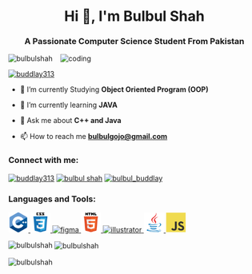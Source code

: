 <h1 align="center">Hi 👋, I'm Bulbul Shah</h1>
<h3 align="center">A Passionate Computer Science Student From Pakistan</h3>
<img align="right" alt="coding" width="400" src="https://user-images.githubusercontent.com/55389276/140866485-8fb1c876-9a8f-4d6a-98dc-08c4981eaf70.gif">
<p align="left"> <img src="https://komarev.com/ghpvc/?username=bulbulshah&label=Profile%20views&color=0e75b6&style=flat" alt="bulbulshah" /> </p>

<p align="left"> <a href="https://twitter.com/buddlay313" target="blank"><img src="https://img.shields.io/twitter/follow/buddlay313?logo=twitter&style=for-the-badge" alt="buddlay313" /></a> </p>

- 🔭 I’m currently Studying **Object Oriented Program (OOP)**

- 🌱 I’m currently learning **JAVA**

- 💬 Ask me about **C++ and Java**

- 📫 How to reach me **bulbulgojo@gmail.com**

<h3 align="left">Connect with me:</h3>
<p align="left">
<a href="https://twitter.com/buddlay313" target="blank"><img align="center" src="https://raw.githubusercontent.com/rahuldkjain/github-profile-readme-generator/master/src/images/icons/Social/twitter.svg" alt="buddlay313" height="30" width="40" /></a>
<a href="https://linkedin.com/in/bulbul shah" target="blank"><img align="center" src="https://raw.githubusercontent.com/rahuldkjain/github-profile-readme-generator/master/src/images/icons/Social/linked-in-alt.svg" alt="bulbul shah" height="30" width="40" /></a>
<a href="https://instagram.com/bulbul_buddlay" target="blank"><img align="center" src="https://raw.githubusercontent.com/rahuldkjain/github-profile-readme-generator/master/src/images/icons/Social/instagram.svg" alt="bulbul_buddlay" height="30" width="40" /></a>
</p>

<h3 align="left">Languages and Tools:</h3>
<p align="left"> <a href="https://www.w3schools.com/cpp/" target="_blank" rel="noreferrer"> <img src="https://raw.githubusercontent.com/devicons/devicon/master/icons/cplusplus/cplusplus-original.svg" alt="cplusplus" width="40" height="40"/> </a> <a href="https://www.w3schools.com/css/" target="_blank" rel="noreferrer"> <img src="https://raw.githubusercontent.com/devicons/devicon/master/icons/css3/css3-original-wordmark.svg" alt="css3" width="40" height="40"/> </a> <a href="https://www.figma.com/" target="_blank" rel="noreferrer"> <img src="https://www.vectorlogo.zone/logos/figma/figma-icon.svg" alt="figma" width="40" height="40"/> </a> <a href="https://www.w3.org/html/" target="_blank" rel="noreferrer"> <img src="https://raw.githubusercontent.com/devicons/devicon/master/icons/html5/html5-original-wordmark.svg" alt="html5" width="40" height="40"/> </a> <a href="https://www.adobe.com/in/products/illustrator.html" target="_blank" rel="noreferrer"> <img src="https://www.vectorlogo.zone/logos/adobe_illustrator/adobe_illustrator-icon.svg" alt="illustrator" width="40" height="40"/> </a> <a href="https://www.java.com" target="_blank" rel="noreferrer"> <img src="https://raw.githubusercontent.com/devicons/devicon/master/icons/java/java-original.svg" alt="java" width="40" height="40"/> </a> <a href="https://developer.mozilla.org/en-US/docs/Web/JavaScript" target="_blank" rel="noreferrer"> <img src="https://raw.githubusercontent.com/devicons/devicon/master/icons/javascript/javascript-original.svg" alt="javascript" width="40" height="40"/> </a> </p>

<p><img align="left" src="https://github-readme-stats.vercel.app/api/top-langs?username=bulbulshah&show_icons=true&locale=en&layout=compact" alt="bulbulshah" /></p>

<p>&nbsp;<img align="center" src="https://github-readme-stats.vercel.app/api?username=bulbulshah&show_icons=true&locale=en" alt="bulbulshah" /></p>

<p><img align="center" src="https://github-readme-streak-stats.herokuapp.com/?user=bulbulshah&" alt="bulbulshah" /></p>


